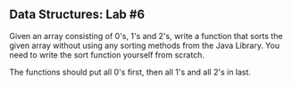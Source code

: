 ## Data Structures: Lab #6
Given an array consisting of 0's, 1's and 2's, write a function that sorts the given array without using any sorting methods from the Java Library. You need to write the sort function yourself from scratch.

The functions should put all 0's first, then all 1's and all 2's in last.
